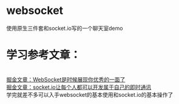 # websocket
使用原生三件套和socket.io写的一个聊天室demo
# 学习参考文章：
<br>[掘金文章：WebSocket是时候展现你优秀的一面了](https://juejin.cn/post/6844903696560553991)
<br>[掘金文章：socket.io让每个人都可以开发属于自己的即时通讯](https://juejin.cn/post/6844903700905852936) 
<br>学完就差不多可以入手websocket的基本使用和socket.io的基本操作了
